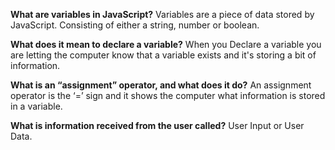 **What are variables in JavaScript?**
Variables are a piece of data stored by JavaScript. Consisting of either a string, number or boolean.

**What does it mean to declare a variable?**
When you Declare a variable you are letting the computer know that a variable exists and it's storing a bit of information.

**What is an “assignment” operator, and what does it do?**
An assignment operator is the ‘=’ sign and it shows the computer what information is stored in a variable.

**What is information received from the user called?**
User Input or User Data.
